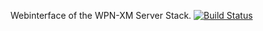 Webinterface of the WPN-XM Server Stack. [![Build Status](https://travis-ci.org/WPN-XM/webinterface.png)](https://travis-ci.org/WPN-XM/webinterface)